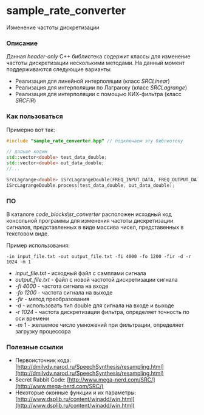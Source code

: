 # sample_rate_converter
Изменение частоты дискретизации

### Описание

Данная *header-only* C++ библиотека содержит классы для изменение частоты дискретизации несколькими методами. 
На данный момент поддерживаются следующие варианты:

* Реализация для линейной интерполяции (класс *SRCLinear*)
* Реализация для интерполяции по Лагранжу (класс *SRCLagrange*)
* Реализация для интерполяции c помощью КИХ-фильтра (класс *SRCFIR*)

### Как пользоваться

Примерно вот так:

```C++
#include "sample_rate_converter.hpp" // подключаем эту библиотеку

// дальше кодим
std::vector<double> test_data_double;
std::vector<double> out_data_double;
//...

SrcLagrange<double> iSrcLagrangeDouble(FREQ_INPUT_DATA, FREQ_OUTPUT_DATA, 3);
iSrcLagrangeDouble.process(test_data_double, out_data_double);

```

### ПО

В каталоге *code_blocks\sr_converter* расположен исходный код консольной программы для изменения частоты дискретизации сигналов, представленных в виде массива чисел, представенных в текстовом виде.

Пример использования:

```
-in input_file.txt -out output_file.txt -fi 4000 -fo 1200 -fir -d -r 1024 -m 1
```

* *input_file.txt* - исходный файл с сэмплами сигнала
* *output_file.txt* - файл с новой частотой дискретизации сигнала 
* *-fi 4000* - частота сигнала на входе
* *-fo 1200* - частота сигнала на выходе
* *-fir* - метод преобразования 
* *-d* - использовать тип double для сигнала на входе и выходе
* *-r 1024* - частота дискретизации фильтра, определяет точность по оси времени
* *-m 1* - желаемое число умножений при фильтрации, определяет загрузку процессора

### Полезные ссылки

* Первоисточник кода: [http://dmilvdv.narod.ru/SpeechSynthesis/resampling.html](http://dmilvdv.narod.ru/SpeechSynthesis/resampling.html)
* Secret Rabbit Code: [http://www.mega-nerd.com/SRC/](http://www.mega-nerd.com/SRC/)
* Некоторые оконные функции и их параметры: [http://www.dsplib.ru/content/winadd/win.html](http://www.dsplib.ru/content/winadd/win.html)
